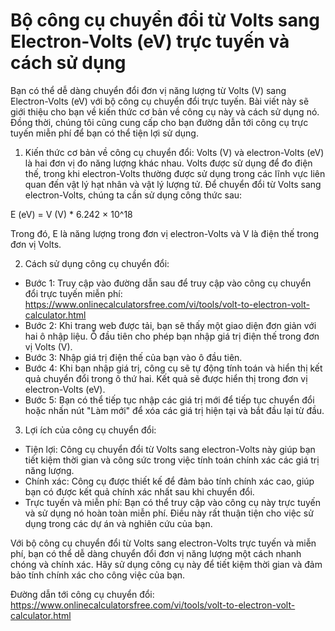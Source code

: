 Bộ công cụ chuyển đổi từ Volts sang Electron-Volts (eV) trực tuyến và cách sử dụng
==================================================================================

Bạn có thể dễ dàng chuyển đổi đơn vị năng lượng từ Volts (V) sang Electron-Volts (eV) với bộ công cụ chuyển đổi trực tuyến. Bài viết này sẽ giới thiệu cho bạn về kiến thức cơ bản về công cụ này và cách sử dụng nó. Đồng thời, chúng tôi cũng cung cấp cho bạn đường dẫn tới công cụ trực tuyến miễn phí để bạn có thể tiện lợi sử dụng.

1. Kiến thức cơ bản về công cụ chuyển đổi: Volts (V) và electron-Volts (eV) là hai đơn vị đo năng lượng khác nhau. Volts được sử dụng để đo điện thế, trong khi electron-Volts thường được sử dụng trong các lĩnh vực liên quan đến vật lý hạt nhân và vật lý lượng tử. Để chuyển đổi từ Volts sang electron-Volts, chúng ta cần sử dụng công thức sau:

E (eV) = V (V) \* 6.242 × 10^18

Trong đó, E là năng lượng trong đơn vị electron-Volts và V là điện thế trong đơn vị Volts.

2. Cách sử dụng công cụ chuyển đổi:

- Bước 1: Truy cập vào đường dẫn sau để truy cập vào công cụ chuyển đổi trực tuyến miễn phí: <https://www.onlinecalculatorsfree.com/vi/tools/volt-to-electron-volt-calculator.html>
- Bước 2: Khi trang web được tải, bạn sẽ thấy một giao diện đơn giản với hai ô nhập liệu. Ô đầu tiên cho phép bạn nhập giá trị điện thế trong đơn vị Volts (V).
- Bước 3: Nhập giá trị điện thế của bạn vào ô đầu tiên.
- Bước 4: Khi bạn nhập giá trị, công cụ sẽ tự động tính toán và hiển thị kết quả chuyển đổi trong ô thứ hai. Kết quả sẽ được hiển thị trong đơn vị electron-Volts (eV).
- Bước 5: Bạn có thể tiếp tục nhập các giá trị mới để tiếp tục chuyển đổi hoặc nhấn nút "Làm mới" để xóa các giá trị hiện tại và bắt đầu lại từ đầu.

3. Lợi ích của công cụ chuyển đổi:

- Tiện lợi: Công cụ chuyển đổi từ Volts sang electron-Volts này giúp bạn tiết kiệm thời gian và công sức trong việc tính toán chính xác các giá trị năng lượng.
- Chính xác: Công cụ được thiết kế để đảm bảo tính chính xác cao, giúp bạn có được kết quả chính xác nhất sau khi chuyển đổi.
- Trực tuyến và miễn phí: Bạn có thể truy cập vào công cụ này trực tuyến và sử dụng nó hoàn toàn miễn phí. Điều này rất thuận tiện cho việc sử dụng trong các dự án và nghiên cứu của bạn.

Với bộ công cụ chuyển đổi từ Volts sang electron-Volts trực tuyến và miễn phí, bạn có thể dễ dàng chuyển đổi đơn vị năng lượng một cách nhanh chóng và chính xác. Hãy sử dụng công cụ này để tiết kiệm thời gian và đảm bảo tính chính xác cho công việc của bạn.

Đường dẫn tới công cụ chuyển đổi: <https://www.onlinecalculatorsfree.com/vi/tools/volt-to-electron-volt-calculator.html>